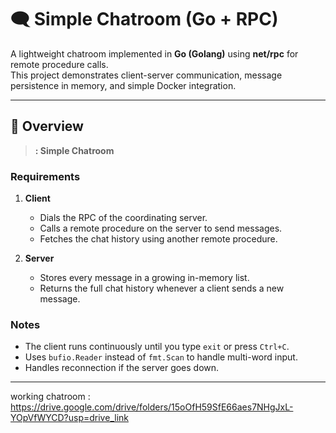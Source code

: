 # 🗨️ Simple Chatroom (Go + RPC)

A lightweight chatroom implemented in **Go (Golang)** using **net/rpc** for remote procedure calls.  
This project demonstrates client-server communication, message persistence in memory, and simple Docker integration.

---

## 📘  Overview

> **: Simple Chatroom**

### Requirements
1. **Client**
   - Dials the RPC of the coordinating server.
   - Calls a remote procedure on the server to send messages.
   - Fetches the chat history using another remote procedure.

2. **Server**
   - Stores every message in a growing in-memory list.
   - Returns the full chat history whenever a client sends a new message.

### Notes
- The client runs continuously until you type `exit` or press `Ctrl+C`.
- Uses `bufio.Reader` instead of `fmt.Scan` to handle multi-word input.
- Handles reconnection if the server goes down.

---
working chatroom : https://drive.google.com/drive/folders/15oOfH59SfE66aes7NHgJxL-YOpVfWYCD?usp=drive_link



